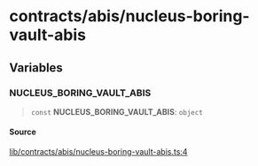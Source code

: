# contracts/abis/nucleus-boring-vault-abis

## Variables

### NUCLEUS\_BORING\_VAULT\_ABIS

> `const` **NUCLEUS\_BORING\_VAULT\_ABIS**: `object`

#### Source

[lib/contracts/abis/nucleus-boring-vault-abis.ts:4](https://github.com/PufferFinance/puffer-sdk/blob/f7546e5e9a7742d28c2acc6d473bdf05079d711c/lib/contracts/abis/nucleus-boring-vault-abis.ts#L4)
